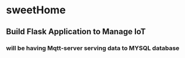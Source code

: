 # sweetHome
## Build Flask Application to Manage IoT 
### will be having Mqtt-server serving data to MYSQL database
